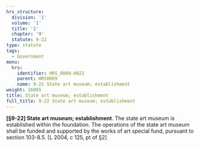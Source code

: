 ```yaml
---
hrs_structure:
  division: '1'
  volume: '1'
  title: '1'
  chapter: '9'
  statute: 9-22
type: statute
tags:
  - Government
menu:
  hrs:
    identifier: HRS_0009-0022
    parent: HRS0009
    name: 9-22 State art museum; establishment
weight: 16085
title: State art museum; establishment
full_title: 9-22 State art museum; establishment
---
```

**[§9-22] State art museum; establishment**. The state art museum is established within the foundation. The operations of the state art museum shall be funded and supported by the works of art special fund, pursuant to section 103-8.5\. [L 2004, c 125, pt of §2]